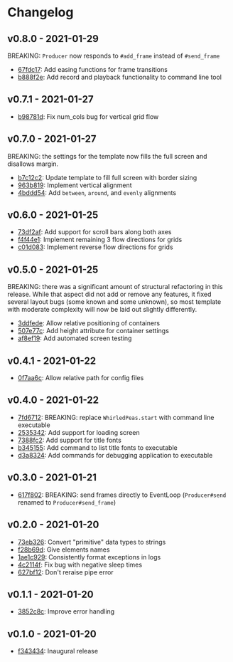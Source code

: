 # Changelog

## v0.8.0 - 2021-01-29

BREAKING: `Producer` now responds to `#add_frame` instead of `#send_frame`

- [67fdc17](https://github.com/tcollier/whirled_peas/tree/67fdc172434cb97f31ca20a674f28aefec6babb3): Add easing functions for frame transitions
- [b888f2e](https://github.com/tcollier/whirled_peas/tree/b888f2e7a3b7c3341300326b417641cc8cf2e89b): Add record and playback functionality to command line tool

## v0.7.1 - 2021-01-27

- [b98781d](https://github.com/tcollier/whirled_peas/tree/b98781de23a24b596955f25cfc48936c0cc1efac): Fix num_cols bug for vertical grid flow

## v0.7.0 - 2021-01-27

BREAKING: the settings for the template now fills the full screen and disallows margin.

- [b7c12c2](https://github.com/tcollier/whirled_peas/tree/b7c12c2c34d7077b9c2496d05ddd0c6d1eb90699): Update template to fill full screen with border sizing
- [963b819](https://github.com/tcollier/whirled_peas/tree/963b8196f0d046ba03c893f07e5578bf8c88b7a3): Implement vertical alignment
- [4bddd54](https://github.com/tcollier/whirled_peas/tree/4bddd54bec5c8f93d145c285379c1816f313f35e): Add `between`, `around`, and `evenly` alignments

## v0.6.0 - 2021-01-25

- [73df2af](https://github.com/tcollier/whirled_peas/tree/73df2af1f1eac37fe94f720dce16da1ed568dade): Add support for scroll bars along both axes
- [f4f44e1](https://github.com/tcollier/whirled_peas/tree/f4f44e1ff6c75ed03cd682e3fa9921401dcd2d00): Implement remaining 3 flow directions for grids
- [c01d083](https://github.com/tcollier/whirled_peas/tree/c01d083e10bf70983109a8def836bb181099f59c): Implement reverse flow directions for grids

## v0.5.0 - 2021-01-25

BREAKING: there was a significant amount of structural refactoring in this release. While that aspect did not add or remove any features, it fixed several layout bugs (some known and some unknown), so most template with moderate complexity will now be laid out slightly differently.

- [3ddfede](https://github.com/tcollier/whirled_peas/tree/3ddfedee4ab2fadeecbe82c7c9caf25c2988f095): Allow relative positioning of containers
- [507e77c](https://github.com/tcollier/whirled_peas/tree/507e77c551bcb9cc832d5c24e2f24eb1afe4eddc): Add height attribute for container settings
- [af8ef19](https://github.com/tcollier/whirled_peas/tree/af8ef1950edebcd23a57a04982b22a56296ee09b): Add automated screen testing

## v0.4.1 - 2021-01-22

- [0f7aa6c](https://github.com/tcollier/whirled_peas/tree/0f7aa6ccc07323230dd602cb43e0341de5a69ad8): Allow relative path for config files

## v0.4.0 - 2021-01-22

- [7fd6712](https://github.com/tcollier/whirled_peas/tree/7fd6712818c94cdbfd81828277ca67c705e01793): BREAKING: replace `WhirledPeas.start` with command line executable
- [2535342](https://github.com/tcollier/whirled_peas/tree/25353424f1ab4af4880f44eb7ddd28afefbbb9b2): Add support for loading screen
- [7388fc2](https://github.com/tcollier/whirled_peas/tree/7388fc2eacdc8045b725311c11d650d6b8654be8): Add support for title fonts
- [b345155](https://github.com/tcollier/whirled_peas/tree/b345155b1c212cabe73f9a2562ac8dbbedbbb6df): Add command to list title fonts to executable
- [d3a8324](https://github.com/tcollier/whirled_peas/tree/d3a832496c36985993217ff11b6d83dd4697c4ed): Add commands for debugging application to executable

## v0.3.0 - 2021-01-21

- [617f802](https://github.com/tcollier/whirled_peas/tree/617f8027d6688a2ec81a3e594e529c94485cee85): BREAKING: send frames directly to EventLoop (`Producer#send` renamed to `Producer#send_frame`)

## v0.2.0 - 2021-01-20

- [73eb326](https://github.com/tcollier/whirled_peas/tree/73eb326426f9814e91e3bc7a60dfd87be3d69f7e): Convert "primitive" data types to strings
- [f28b69d](https://github.com/tcollier/whirled_peas/tree/f28b69df8b6cfc973da2ebc0b8da29b278f23433): Give elements names
- [1ae1c929](https://github.com/tcollier/whirled_peas/tree/1ae1c929429c2f8520054d33a064c2b6d71955fe): Consistently format exceptions in logs
- [4c2114f](https://github.com/tcollier/whirled_peas/tree/4c2114fd360fd98c65e6e32f905a377f09b919ee): Fix bug with negative sleep times
- [627bf12](https://github.com/tcollier/whirled_peas/tree/627bf126dd7f9c845f65105e0826d14a35a0a953): Don't reraise pipe error

## v0.1.1 - 2021-01-20

- [3852c8c](https://github.com/tcollier/whirled_peas/tree/3852c8c700c2e8fb92e65bbca1c99be74304c6d0): Improve error handling

## v0.1.0 - 2021-01-20

- [f343434](https://github.com/tcollier/whirled_peas/tree/f34343458097da04d5846ab13533e8226ba04d75): Inaugural release
